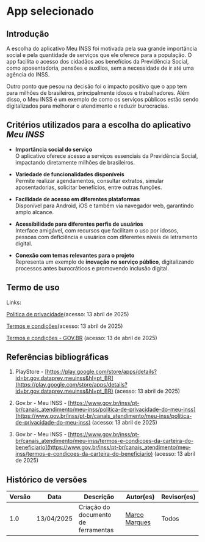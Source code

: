 # App selecionado
 
## Introdução 

A escolha do aplicativo Meu INSS foi motivada pela sua grande importância social e pela quantidade de serviços que ele oferece para a população. O app facilita o acesso dos cidadãos aos benefícios da Previdência Social, como aposentadoria, pensões e auxílios, sem a necessidade de ir até uma agência do INSS.

Outro ponto que pesou na decisão foi o impacto positivo que o app tem para milhões de brasileiros, principalmente idosos e trabalhadores. Além disso, o Meu INSS é um exemplo de como os serviços públicos estão sendo digitalizados para melhorar o atendimento e reduzir burocracias.

## Critérios utilizados para a escolha do aplicativo *Meu INSS*

- **Importância social do serviço**  
  O aplicativo oferece acesso a serviços essenciais da Previdência Social, impactando diretamente milhões de brasileiros.

- **Variedade de funcionalidades disponíveis**  
  Permite realizar agendamentos, consultar extratos, simular aposentadorias, solicitar benefícios, entre outras funções.

- **Facilidade de acesso em diferentes plataformas**  
  Disponível para Android, iOS e também via navegador web, garantindo amplo alcance.

- **Acessibilidade para diferentes perfis de usuários**  
  Interface amigável, com recursos que facilitam o uso por idosos, pessoas com deficiência e usuários com diferentes níveis de letramento digital.

- **Conexão com temas relevantes para o projeto**  
  Representa um exemplo de **inovação no serviço público**, digitalizando processos antes burocráticos e promovendo inclusão digital.



## Termo de uso 

Links:

[Politica de privacidade](https://www.gov.br/inss/pt-br/canais_atendimento/meu-inss/politica-de-privacidade-do-meu-inss )(acesso: 13 abril de 2025)

[Termos e condições](https://www.gov.br/inss/pt-br/canais_atendimento/meu-inss/termos-e-condicoes-da-carteira-do-beneficiario )(acesso: 13 abril de 2025)

[Termos e condições - GOV.BR](https://cadastro.acesso.gov.br/termo-de-uso) (acesso: 13 de abril de 2025)


## Referências bibliográficas 

1. PlayStore - [https://play.google.com/store/apps/details?id=br.gov.dataprev.meuinss&hl=pt_BR](https://play.google.com/store/apps/details?id=br.gov.dataprev.meuinss&hl=pt_BR) (acesso: 13 abril de 2025)

2. Gov.br - Meu INSS - [https://www.gov.br/inss/pt-br/canais_atendimento/meu-inss/politica-de-privacidade-do-meu-inss](https://www.gov.br/inss/pt-br/canais_atendimento/meu-inss/politica-de-privacidade-do-meu-inss) (acesso: 13 abril de 2025)


3. Gov.br - Meu INSS - [https://www.gov.br/inss/pt-br/canais_atendimento/meu-inss/termos-e-condicoes-da-carteira-do-beneficiario](https://www.gov.br/inss/pt-br/canais_atendimento/meu-inss/termos-e-condicoes-da-carteira-do-beneficiario) (acesso: 13 abril de 2025)


## Histórico de versões 

  Versão |   Data  | Descrição | Autor(es) | Revisor(es)
------ | ---- | ------ | ---------- | ----------
1.0 | 13/04/2025 | Criação do documento de ferramentas | [Marco Marques](https://github.com/marcomarquesdc) | Todos | 

